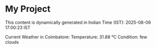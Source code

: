 # My Project

This content is dynamically generated in Indian Time (IST): 2025-08-06 17:00:23 IST


Current Weather in Coimbatore:
Temperature: 31.88 °C
Condition: few clouds
